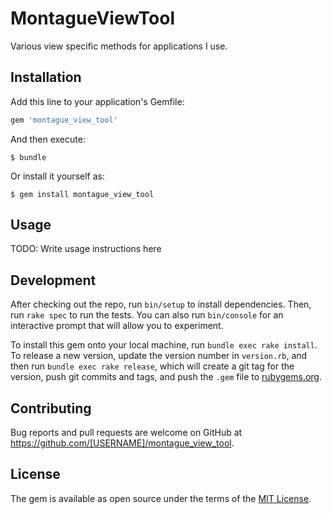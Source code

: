 # MontagueViewTool

Various view specific methods for applications I use.

## Installation

Add this line to your application's Gemfile:

```ruby
gem 'montague_view_tool'
```

And then execute:

    $ bundle

Or install it yourself as:

    $ gem install montague_view_tool

## Usage

TODO: Write usage instructions here

## Development

After checking out the repo, run `bin/setup` to install dependencies. Then, run `rake spec` to run the tests. You can also run `bin/console` for an interactive prompt that will allow you to experiment.

To install this gem onto your local machine, run `bundle exec rake install`. To release a new version, update the version number in `version.rb`, and then run `bundle exec rake release`, which will create a git tag for the version, push git commits and tags, and push the `.gem` file to [rubygems.org](https://rubygems.org).

## Contributing

Bug reports and pull requests are welcome on GitHub at https://github.com/[USERNAME]/montague_view_tool.


## License

The gem is available as open source under the terms of the [MIT License](http://opensource.org/licenses/MIT).

